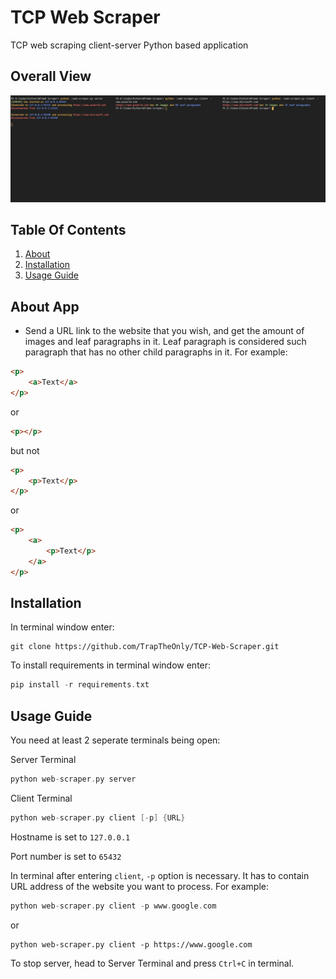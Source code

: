# TCP Web Scraper

TCP web scraping client-server Python based application

## Overall View

![Screeenshot](screenshot.png "Screenshot of Terminals")

## Table Of Contents

1. [About](https://github.com/TrapTheOnly/Test_Service#about-app)
2. [Installation](https://github.com/TrapTheOnly/Test_Service#installation)
3. [Usage Guide](https://github.com/TrapTheOnly/Test_Service#usage-guide)

## About App

- Send a URL link to the website that you wish, and get the amount of images and leaf paragraphs in it. Leaf paragraph is considered such paragraph that has no other child paragraphs in it. For example:

```HTML
<p>
    <a>Text</a>
</p>
```

or

```HTML
<p></p>
```

but not

```HTML
<p>
    <p>Text</p>
</p>
```

or

```HTML
<p>
    <a>
        <p>Text</p>
    </a>
</p>
```

## Installation

In terminal window enter:

```
git clone https://github.com/TrapTheOnly/TCP-Web-Scraper.git
```

To install requirements in terminal window enter:

```C++
pip install -r requirements.txt
```

## Usage Guide

You need at least 2 seperate terminals being open:

Server Terminal

```C++
python web-scraper.py server
```

Client Terminal

```C++
python web-scraper.py client [-p] {URL}
```

Hostname is set to `127.0.0.1`

Port number is set to `65432`

In terminal after entering `client`, `-p` option is necessary. It has to contain URL address of the website you want to process. For example:

```C++
python web-scraper.py client -p www.google.com
```

or

```
python web-scraper.py client -p https://www.google.com
```

To stop server, head to Server Terminal and press `Ctrl+C` in terminal.
